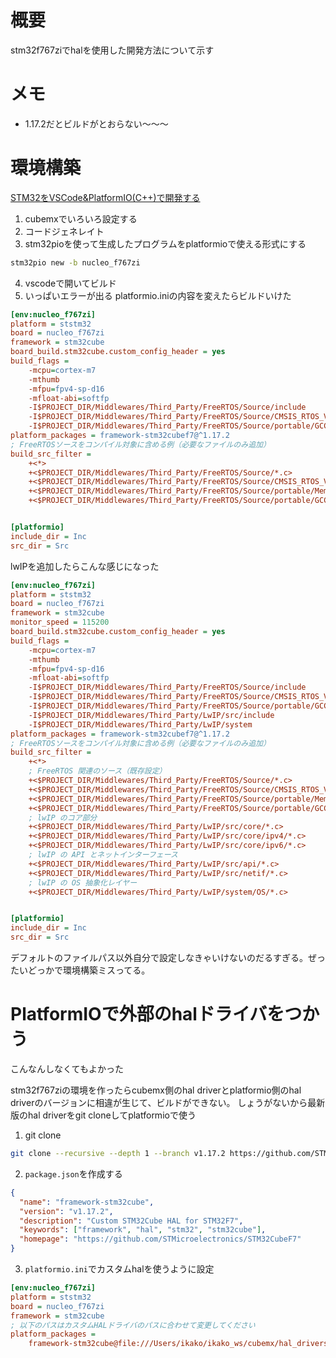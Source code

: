 # 概要
stm32f767ziでhalを使用した開発方法について示す

# メモ
- 1.17.2だとビルドがとおらない〜〜〜


# 環境構築
[STM32をVSCode&PlatformIO(C++)で開発する](https://iroiro-craft.hatenablog.com/entry/2022/06/04/172802)
1. cubemxでいろいろ設定する
2. コードジェネレイト
3. stm32pioを使って生成したプログラムをplatformioで使える形式にする
```bash
stm32pio new -b nucleo_f767zi
```
4. vscodeで開いてビルド
5. いっぱいエラーが出る
platformio.iniの内容を変えたらビルドいけた
```ini:platformio.ini
[env:nucleo_f767zi]
platform = ststm32
board = nucleo_f767zi
framework = stm32cube
board_build.stm32cube.custom_config_header = yes
build_flags =
    -mcpu=cortex-m7
    -mthumb
    -mfpu=fpv4-sp-d16
    -mfloat-abi=softfp
    -I$PROJECT_DIR/Middlewares/Third_Party/FreeRTOS/Source/include
    -I$PROJECT_DIR/Middlewares/Third_Party/FreeRTOS/Source/CMSIS_RTOS_V2
    -I$PROJECT_DIR/Middlewares/Third_Party/FreeRTOS/Source/portable/GCC/ARM_CM7/r0p1
platform_packages = framework-stm32cubef7@^1.17.2
; FreeRTOSソースをコンパイル対象に含める例（必要なファイルのみ追加）
build_src_filter = 
    +<*>
    +<$PROJECT_DIR/Middlewares/Third_Party/FreeRTOS/Source/*.c>
    +<$PROJECT_DIR/Middlewares/Third_Party/FreeRTOS/Source/CMSIS_RTOS_V2/*.c>
    +<$PROJECT_DIR/Middlewares/Third_Party/FreeRTOS/Source/portable/MemMang/*.c>
    +<$PROJECT_DIR/Middlewares/Third_Party/FreeRTOS/Source/portable/GCC/ARM_CM7/r0p1/*.c>


[platformio]
include_dir = Inc
src_dir = Src
```

lwIPを追加したらこんな感じになった
```ini:platformio.ini
[env:nucleo_f767zi]
platform = ststm32
board = nucleo_f767zi
framework = stm32cube
monitor_speed = 115200
board_build.stm32cube.custom_config_header = yes
build_flags =
    -mcpu=cortex-m7
    -mthumb
    -mfpu=fpv4-sp-d16
    -mfloat-abi=softfp
    -I$PROJECT_DIR/Middlewares/Third_Party/FreeRTOS/Source/include
    -I$PROJECT_DIR/Middlewares/Third_Party/FreeRTOS/Source/CMSIS_RTOS_V2
    -I$PROJECT_DIR/Middlewares/Third_Party/FreeRTOS/Source/portable/GCC/ARM_CM7/r0p1
    -I$PROJECT_DIR/Middlewares/Third_Party/LwIP/src/include
    -I$PROJECT_DIR/Middlewares/Third_Party/LwIP/system
platform_packages = framework-stm32cubef7@^1.17.2
; FreeRTOSソースをコンパイル対象に含める例（必要なファイルのみ追加）
build_src_filter = 
    +<*>
    ; FreeRTOS 関連のソース（既存設定）
    +<$PROJECT_DIR/Middlewares/Third_Party/FreeRTOS/Source/*.c>
    +<$PROJECT_DIR/Middlewares/Third_Party/FreeRTOS/Source/CMSIS_RTOS_V2/*.c>
    +<$PROJECT_DIR/Middlewares/Third_Party/FreeRTOS/Source/portable/MemMang/heap_4.c>
    +<$PROJECT_DIR/Middlewares/Third_Party/FreeRTOS/Source/portable/GCC/ARM_CM7/r0p1/*.c>
    ; lwIP のコア部分
    +<$PROJECT_DIR/Middlewares/Third_Party/LwIP/src/core/*.c>
    +<$PROJECT_DIR/Middlewares/Third_Party/LwIP/src/core/ipv4/*.c>
    +<$PROJECT_DIR/Middlewares/Third_Party/LwIP/src/core/ipv6/*.c>
    ; lwIP の API とネットインターフェース
    +<$PROJECT_DIR/Middlewares/Third_Party/LwIP/src/api/*.c>
    +<$PROJECT_DIR/Middlewares/Third_Party/LwIP/src/netif/*.c>
    ; lwIP の OS 抽象化レイヤー
    +<$PROJECT_DIR/Middlewares/Third_Party/LwIP/system/OS/*.c>


[platformio]
include_dir = Inc
src_dir = Src
```
デフォルトのファイルパス以外自分で設定しなきゃいけないのだるすぎる。ぜったいどっかで環境構築ミスってる。

# PlatformIOで外部のhalドライバをつかう
こんなんしなくてもよかった

stm32f767ziの環境を作ったらcubemx側のhal driverとplatformio側のhal driverのバージョンに相違が生じて、ビルドができない。
しょうがないから最新版のhal driverをgit cloneしてplatformioで使う

1. git clone
```bash
git clone --recursive --depth 1 --branch v1.17.2 https://github.com/STMicroelectronics/STM32CubeF7.git # 1.17.2をclone
```

2. `package.json`を作成する
```bash:STM32CubeF7/package.json
{
  "name": "framework-stm32cube",
  "version": "v1.17.2",
  "description": "Custom STM32Cube HAL for STM32F7",
  "keywords": ["framework", "hal", "stm32", "stm32cube"],
  "homepage": "https://github.com/STMicroelectronics/STM32CubeF7"
}
```

3. `platformio.ini`でカスタムhalを使うように設定
```ini
[env:nucleo_f767zi]
platform = ststm32
board = nucleo_f767zi
framework = stm32cube
; 以下のパスはカスタムHALドライバのパスに合わせて変更してください
platform_packages =
    framework-stm32cube@file:///Users/ikako/ikako_ws/cubemx/hal_drivers/STM32CubeF7
```